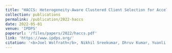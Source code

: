 ```yaml
---
title: "HACCS: Heterogeneity-Aware Clustered Client Selection for Accelerated Federated Learning"
collection: publications
permalink: /publication/2022-haccs
date: 2022-05-01
venue: 'IPDPS'
paperurl: '/files/papers/2022/haccs.pdf'
link: 'https://www.ipdps.org/'
citation: '<b>Joel Wolfrath</b>, Nikhil Sreekumar, Dhruv Kumar, Yuanli Wang, and Abhishek Chandra. 2022. HACCS: Heterogeneity-Aware Clustered Client Selection for Accelerated Federated Learning. <i>36th IEEE International Parallel and Distributed Processing Symposium (IPDPS 2022)</i>.'
---
```

